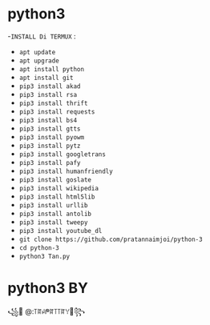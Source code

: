 # python3
-`INSTALL Di TERMUX` :
- `apt update`
- `apt upgrade`
- `apt install python`
- `apt install git`
- `pip3 install akad`
- `pip3 install rsa`
- `pip3 install thrift`
- `pip3 install requests`
- `pip3 install bs4`
- `pip3 install gtts`
- `pip3 install pyowm`
- `pip3 install pytz`
- `pip3 install googletrans`
- `pip3 install pafy`
- `pip3 install humanfriendly`
- `pip3 install goslate`
- `pip3 install wikipedia`
- `pip3 install html5lib`
- `pip3 install urllib`
- `pip3 install antolib`
- `pip3 install tweepy`
- `pip3 install youtube_dl`
- `git clone https://github.com/pratannaimjoi/python-3`
- `cd python-3`
- `python3 Tan.py`
# python3 BY

 ꧁💓 @:꓄ꍏꈤᖘꍏ꓄꓄ꍏꌩ💓꧂   
